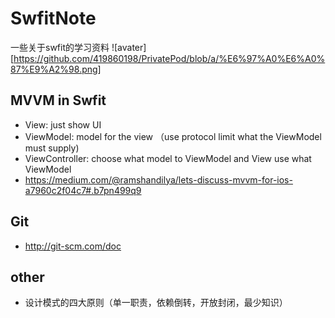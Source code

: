 SwfitNote
======
一些关于swfit的学习资料
![avater][https://github.com/419860198/PrivatePod/blob/a/%E6%97%A0%E6%A0%87%E9%A2%98.png]
## MVVM in Swfit
 * View: just show UI
 * ViewModel: model for the view （use protocol limit what the ViewModel must supply)
 * ViewController: choose what model to ViewModel and View use what ViewModel
 * https://medium.com/@ramshandilya/lets-discuss-mvvm-for-ios-a7960c2f04c7#.b7pn499q9

## Git
 * http://git-scm.com/doc

## other
 * 设计模式的四大原则（单一职责，依赖倒转，开放封闭，最少知识）

